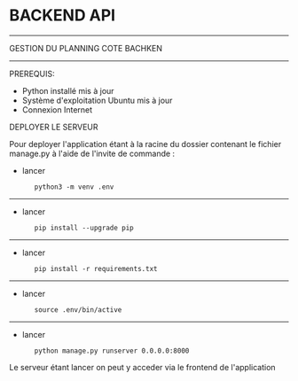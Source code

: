 
# BACKEND API

-------------------------------------------------------
GESTION DU PLANNING COTE BACHKEN
_______________________________________________________

PREREQUIS:

- Python installé mis à jour
- Système d'exploitation Ubuntu mis à jour
- Connexion Internet

DEPLOYER LE SERVEUR

Pour deployer l'application étant à la racine du dossier contenant le fichier manage.py à l'aide de l'invite de commande : 


- lancer 

         python3 -m venv .env 
_______________________________________________________
- lancer  

         pip install --upgrade pip 
_______________________________________________________
- lancer 

         pip install -r requirements.txt
_______________________________________________________
- lancer 

         source .env/bin/active 
_______________________________________________________
- lancer 

         python manage.py runserver 0.0.0.0:8000 


Le serveur étant lancer on peut y acceder via le frontend de l'application